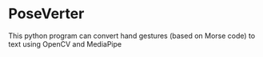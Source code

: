 # PoseVerter
This python program can convert hand gestures (based on Morse code) to text using OpenCV and MediaPipe
